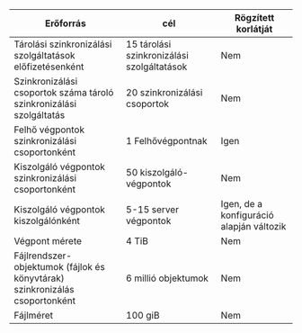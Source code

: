 | Erőforrás | cél | Rögzített korlátját |
|----------|--------------|------------|
| Tárolási szinkronizálási szolgáltatások előfizetésenként | 15 tárolási szinkronizálási szolgáltatások | Nem |
| Szinkronizálási csoportok száma tároló szinkronizálási szolgáltatás | 20 szinkronizálási csoportok | Nem |
| Felhő végpontok szinkronizálási csoportonként | 1 Felhővégpontnak | Igen |
| Kiszolgáló végpontok szinkronizálási csoportonként | 50 kiszolgáló-végpontok | Nem |
| Kiszolgáló végpontok kiszolgálónként | 5-15 server végpontok | Igen, de a konfiguráció alapján változik |
| Végpont mérete | 4 TiB | Nem |
| Fájlrendszer-objektumok (fájlok és könyvtárak) szinkronizálás csoportonként | 6 millió objektumok | Nem |
| Fájlméret | 100 giB | Nem |